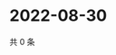 # 2022-08-30

共 0 条

<!-- BEGIN WEIBO -->
<!-- 最后更新时间 Tue Aug 30 2022 07:01:02 GMT+0800 (China Standard Time) -->

<!-- END WEIBO -->
